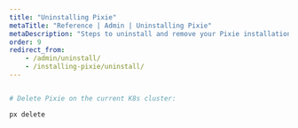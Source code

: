 ```yaml
---
title: "Uninstalling Pixie"
metaTitle: "Reference | Admin | Uninstalling Pixie"
metaDescription: "Steps to uninstall and remove your Pixie installation."
order: 9
redirect_from:
    - /admin/uninstall/
    - /installing-pixie/uninstall/
---
```


``` bash

# Delete Pixie on the current K8s cluster:

px delete

```
